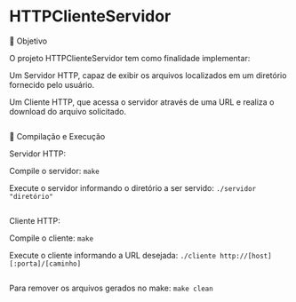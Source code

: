 # HTTPClienteServidor

🧩 Objetivo

O projeto HTTPClienteServidor tem como finalidade implementar:

 Um Servidor HTTP, capaz de exibir os arquivos localizados em um diretório fornecido pelo usuário.

 Um Cliente HTTP, que acessa o servidor através de uma URL e realiza o download do arquivo solicitado.

<pre></pre>

🚀 Compilação e Execução

Servidor HTTP:

Compile o servidor: ```make```

Execute o servidor informando o diretório a ser servido: ```./servidor "diretório"```

<pre></pre>

Cliente HTTP:

Compile o cliente: ```make```


Execute o cliente informando a URL desejada: ```./cliente http://[host][:porta]/[caminho]```

<pre></pre>

Para remover os arquivos gerados no make: ```make clean```
